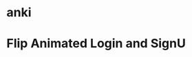 # anki
<html>
<head>
  <link rel="stylesheet" type="text/css" href="clock_style.css">
  <script type="text/javascript">
    window.onload = setInterval(clock,1000);

    function clock()
    {
	  var d = new Date();
	  
	  var date = d.getDate();
	  
	  var month = d.getMonth();
	  var montharr =["Jan","Feb","Mar","April","May","June","July","Aug","September","Oct","Nov","Dec"];
	  month=montharr[month];
	  
	  var year = d.getFullYear();
	  
	  var day = d.getDay();
 patch-1
	  var dayarr =["Sun","Mon","Tues","Wed","Thu","Fri","Sat"];
	  var dayarr =["Sunday","Monday","Tuesday","Wednesday","Thursday","Friday","Saturday"];

	  day=dayarr[day];
	  
	  var hour =d.getHours();
      var min = d.getMinutes();
	  var sec = d.getSeconds();
	
	  document.getElementById("date").innerHTML=day+" "+date+" "+month+" "+year;
	  document.getElementById("time").innerHTML=hour+":"+min+":"+sec;
    }
   #make it more complex and encrypt it
  </script>
</head>

<body>
   <h1>Flip Animated Login and SignU</h1>
   <p id="date"></p>
   <p id="time"></p>

 </body>
</html>
